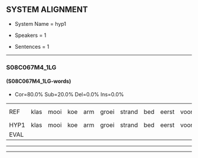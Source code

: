 
## SYSTEM ALIGNMENT

- System Name = hyp1

- Speakers = 1

- Sentences = 1

---

### S08C067M4_1LG

#### (S08C067M4_1LG-words)

- Cor=80.0%	Sub=20.0%	Del=0.0%	Ins=0.0%

|  |  |  |  |  |  |  |  |  |  |  |  |  |  |  |  |  |  |  |  |  |  |  |  |  |  |  |  |  |  |  |  |  |  |  |  |  |  |  |  |  |
|:--- |:---:|:---:|:---:|:---:|:---:|:---:|:---:|:---:|:---:|:---:|:---:|:---:|:---:|:---:|:---:|:---:|:---:|:---:|:---:|:---:|:---:|:---:|:---:|:---:|:---:|:---:|:---:|:---:|:---:|:---:|:---:|:---:|:---:|:---:|:---:|:---:|:---:|:---:|:---:|:---:|
| REF | klas | mooi | koe | arm | groei | strand | bed | eerst | voor | draai | sjaal | herfst | duur | straat | leeuw | clown | hoek | krant | hout | vriend | gauw | chips | groen | feest | reis*(rees) | jas | huis | paard | vijf | muts | nieuw | kind | bang | oog | zacht | schoen | plas | neus | knoop | plank |
| HYP1 | klas | mooi | koe | arm | groei | strand | bed | eerst | voor | draai | sral | herfst | duur | straat | leeuw | klauwen | hoek | krant | hout | vriend | gouw | shieps | groen | feest | rijs | jas | hes | paart | lijf | muts | nieuw | kind | bang | oog | zacht | schoen | plas | neus | knoop | plank |
| EVAL |  |  |  |  |  |  |  |  |  |  | S |  |  |  |  | S |  |  |  |  | S | S |  |  | S |  | S | S | S |  |  |  |  |  |  |  |  |  |  |  |
---

---
